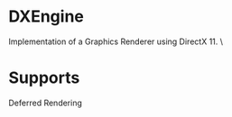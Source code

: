 # DXEngine
Implementation of a Graphics Renderer using DirectX 11. \
# Supports 
Deferred Rendering
